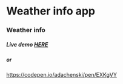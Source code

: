Weather info app
=====================================
### Weather info
##### Live demo <a href="https://rawgit.com/adachenski/FreeCodeCamp/master/Intermediate%20Front%20End%20Development%20Projects/Local%20Weather/geolocation.html" target="_blank">HERE</a>
##### or 
https://codepen.io/adachenski/pen/EXKgVY
